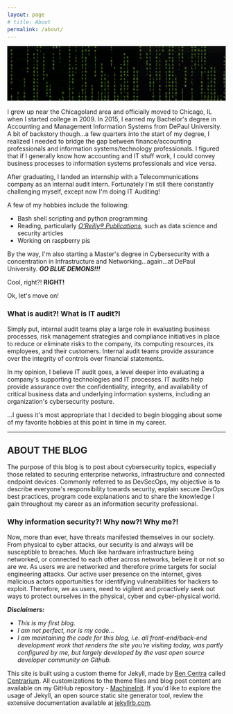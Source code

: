 ```yaml
--- 
layout: page
# title: About
permalink: /about/
---
```


![banner](/images/banner.png)

<!--- #### **Reading time:** {{ content | reading_time_as_i }}--->

I grew up near the Chicagoland area and officially moved to Chicago, IL when I started college in 2009. In 2015, I earned my Bachelor's degree in Accounting and Management Information Systems from DePaul University. A bit of backstory though...a few quarters into the start of my degree, I realized I needed to bridge the gap between finance/accounting professionals and information systems/technology professionals. I figured that if I generally know how accounting and IT stuff work, I could convey business processes to information systems professionals and vice versa. 

After graduating, I landed an internship with a Telecommunications company as an internal audit intern. Fortunately I'm still there constantly challenging myself, except now I'm doing IT Auditing!

A few of my hobbies include the following:
+ Bash shell scripting and python programming 
+ Reading, particularly *[O'Reilly&reg; Publications][oreilly]*, such as data science and security articles 
+ Working on raspberry pis

By the way, I'm also starting a Master's degree in Cybersecurity with a concentration in Infrastructure and Networking...again...at DePaul University.
***GO BLUE DEMONS!!!*** 

Cool, right?!
**RIGHT!**

Ok, let's move on!

### What is audit?! What is IT audit?l 
Simply put, internal audit teams play a large role in evaluating business processes, risk management strategies and compliance initiatives in place to reduce or eliminate risks to the company, its computing resources, its employees, and their customers. Internal audit teams provide assurance over the integrity of controls over financial statements. 

In my opinion, I believe IT audit goes, a level deeper into evaluating a company's supporting technologies and IT processes. IT audits help provide assurance over the confidentiality, integrity, and availability of critical business data and underlying information systems, including an organization's cybersecurity posture.

...I guess it's most appropriate that I decided to begin blogging about some of my favorite hobbies at this point in time in my career.

---

## ABOUT THE BLOG 
The purpose of this blog is to post about cybersecurity topics, especially those related to securing enterprise networks, infrastructure 
and connected endpoint devices. Commonly referred to as DevSecOps, my objective is to describe everyone's responsibility towards security, explain secure DevOps best practices, program code explanations and to share the knowledge I gain throughout my career as an information security professional.

### Why information security?! Why now?! Why me?!
Now, more than ever, have threats manifested themselves in our society. From physical to cyber attacks, our security is and always will be susceptible to breaches. Much like hardware infrastructure being networked, or connected to each other across networks, believe it or not so are we. As users we are networked and therefore prime targets for social engineering attacks. Our active user presence on the internet, gives malicious actors opportunities for identifying vulnerabilities for hackers to exploit. Therefore, we as users, need to vigilent and proactively seek out ways to protect ourselves in the physical, cyber and cyber-physical world.

***Disclaimers:***
- *This is my first blog.*
- *I am not perfect, nor is my code...*
- *I am maintaining the code for this blog, i.e. all front-end/back-end development work that renders the site you're visiting today, was partly configured by me, but largely developed by the vast open source developer community on Github.*

This site is built using a custom theme for Jekyll, made by [Ben Centra][] called [Centrarium][]. All customizations to the theme files and blog post content are available on my GitHub repository - [MachineInit][]. If you'd like to explore the usage of Jekyll, an open source static site generator tool, review the extensive documentation available at [jekyllrb.com][].

[centrarium]: https://github.com/bencentra/centrarium
[Ben Centra]: http://bencentra.com
[MachineInit]: https://github.com/mrmachine3/machineinit
[jekyllrb.com]: http://jekyllrb.com/
[jekyll]: https://github.com/jekyll/jekyll                                                                                                               
[oreilly]: http://shop.oreilly.com/
